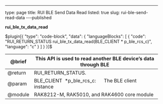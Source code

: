 ---
type: page
title: RUI BLE Send Data Read
listed: true
slug: rui-ble-send-read-data
---published

**rui_ble_tx_data_read**

$plugin[{
    "type": "code-block",
    "data": {
        "languageBlocks": [
            {
                "code": "RUI_RETURN_STATUS rui_ble_tx_data_read(BLE_CLIENT * p_ble_rcs_c)",
                "language": "c"
            }
        ]
    }
}]$

| @brief | This API is used to read another BLE device’s data through BLE | 
| ---- | ---- | 
| @return | RUI_RETURN_STATUS. | 
| @param | BLE_CLIENT&nbsp; *p_ble_rcs_c:&nbsp; &nbsp; &nbsp; The BLE client instance | 
| @module | RAK8212-M, RAK5010, and RAK4600 core module | 


